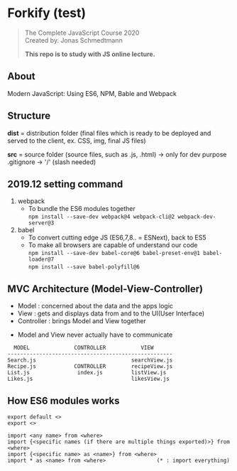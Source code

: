 # Forkify (test)

> The Complete JavaScript Course 2020  
> Created by. Jonas Schmedtmann
>
> **This repo is to study with JS online lecture.**

## About

Modern JavaScript: Using ES6, NPM, Bable and Webpack

## Structure

**dist** = distribution folder (final files which is ready to be deployed and served to the client, ex. CSS, img, final JS files)

**src** = source folder (source files, such as .js, .html) -> only for dev purpose
.gitignore -> '<filename>/' (slash needed)

## 2019.12 setting command

1. webpack
   - To bundle the ES6 modules together  
     `npm install --save-dev webpack@4 webpack-cli@2 webpack-dev-server@3`
2. babel
   - To convert cutting edge JS (ES6,7,8.. = ESNext), back to ES5
   - To make all browsers are capable of understand our code  
     `npm install --save-dev babel-core@6 babel-preset-env@1 babel-loader@7`  
     `npm install --save babel-polyfill@6`

## MVC Architecture (Model-View-Controller)

- Model : concerned about the data and the apps logic
- View : gets and displays data from and to the UI(User Interface)
- Controller : brings Model and View together

* Model and View never actually have to communicate

```
  MODEL              CONTROLLER           VIEW
----------------------------------------------------
Search.js                              searchView.js
Recipe.js            CONTROLLER        recipeView.js
List.js               index.js         listView.js
Likes.js                               likesView.js
```

## How ES6 modules works

```
export default <>
export <>

import <any name> from <where>
import {<specific names (if there are multiple things exported)>} from <where>
import {<specific name> as <name>} from <where>
import * as <name> from <where>                (* : import everything)
```
